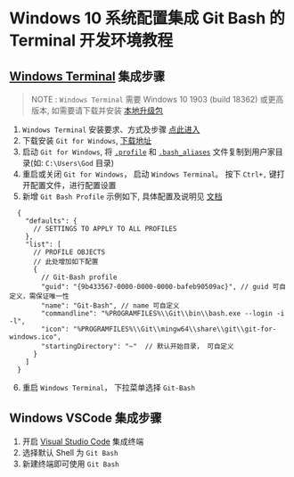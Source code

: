 # Windows 10 系统配置集成 Git Bash 的 Terminal 开发环境教程

## [Windows Terminal](https://docs.microsoft.com/en-us/windows/terminal/) 集成步骤

> NOTE : `Windows Terminal` 需要 Windows 10 1903 (build 18362) 或更高版本, 如需要请下载并安装 [本地升级包](resources/Windows10Upgrade9252.exe)

1. `Windows Terminal` 安装要求、方式及步骤 [点此进入](https://github.com/microsoft/terminal#installing-and-running-windows-terminal)
2. 下载安装 `Git for Windows`, [下载地址](https://git-scm.com/download/win)
3. 启动 `Git for Windows`, 将 [`.profile`](resources/.profile) 和 [`.bash_aliases`](resources/.bash_aliases) 文件复制到用户家目录(如: `C:\Users\God` 目录)
4. 重启或关闭 `Git for Windows`， 启动 `Windows Terminal`。 按下 `Ctrl+,` 键打开配置文件，进行配置设置
5. 新增 `Git Bash Profile` 示例如下, 具体配置及说明见 [文档](https://docs.microsoft.com/en-us/windows/terminal/customize-settings/profile-settings)

```
  {
    "defaults": {
      // SETTINGS TO APPLY TO ALL PROFILES
    },
    "list": [
      // PROFILE OBJECTS
      // 此处增加如下配置
      {
        // Git-Bash profile
        "guid": "{9b433567-0000-0000-0000-bafeb90509ac}", // guid 可自定义，需保证唯一性
        "name": "Git-Bash", // name 可自定义
        "commandline": "%PROGRAMFILES%\\Git\\bin\\bash.exe --login -i -l",
        "icon": "%PROGRAMFILES%\\Git\\mingw64\\share\\git\\git-for-windows.ico",
        "startingDirectory": "~"  // 默认开始目录， 可自定义
      }
    ]
  }
```

6. 重启 `Windows Terminal`， 下拉菜单选择 `Git-Bash`

## Windows VSCode 集成步骤

1. 开启 [Visual Studio Code](https://code.visualstudio.com/docs/editor/integrated-terminal) 集成终端
2. 选择默认 Shell 为 `Git Bash`
3. 新建终端即可使用 `Git Bash`
